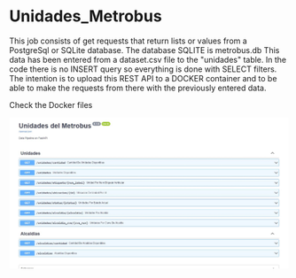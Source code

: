 # Unidades_Metrobus

This job consists of get requests that return lists or values from a PostgreSql or SQLite database. The database SQLITE is metrobus.db
This data has been entered from a dataset.csv file to the "unidades" table. In the code there is no INSERT query so everything is done with SELECT filters.
The intention is to upload this REST API to a DOCKER container and to be able to make the requests from there with the previously entered data.

Check the Docker files 

![listado_unidades](https://github.com/vicogarcia16/Unidades_Metrobus/blob/master/unidades.JPG)
